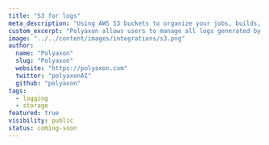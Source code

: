 ```yaml
---
title: "S3 for logs"
meta_description: "Using AWS S3 buckets to organize your jobs, builds, and experiment logs."
custom_excerpt: "Polyaxon allows users to manage all logs generated by jobs, builds, and experiments containers in S3."
image: "../../content/images/integrations/s3.png"
author:
  name: "Polyaxon"
  slug: "Polyaxon"
  website: "https://polyaxon.com"
  twitter: "polyaxonAI"
  github: "polyaxon"
tags: 
  - logging
  - storage
featured: true
visibility: public
status: coming-soon
---
```

